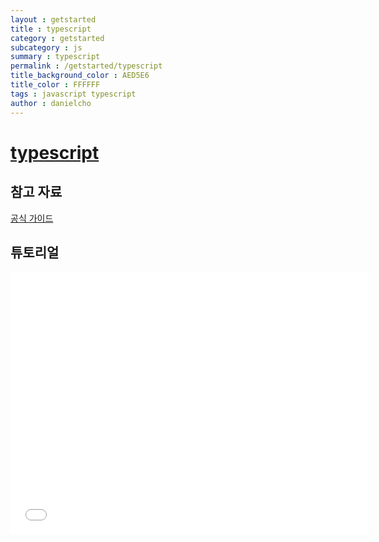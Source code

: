 ```yaml
---
layout : getstarted
title : typescript
category : getstarted
subcategory : js
summary : typescript
permalink : /getstarted/typescript
title_background_color : AED5E6
title_color : FFFFFF
tags : javascript typescript
author : danielcho
---
```


# [typescript](https://www.typescriptlang.org/)



## 참고 자료 

[공식 가이드](https://www.typescriptlang.org/docs/home.html)



## 튜토리얼

<iframe src="//slides.com/woongjae/typescript-basic/embed" width="576" height="420" scrolling="no" frameborder="0" webkitallowfullscreen mozallowfullscreen allowfullscreen></iframe>



